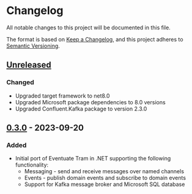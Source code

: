 # Changelog

All notable changes to this project will be documented in this file.

The format is based on [Keep a Changelog](https://keepachangelog.com/en/1.0.0/),
and this project adheres to [Semantic Versioning](https://semver.org/spec/v2.0.0.html).

## [Unreleased]

### Changed
- Upgraded target framework to net8.0
- Upgraded Microsoft package dependencies to 8.0 versions
- Upgraded Confluent.Kafka package to version 2.3.0

## [0.3.0] - 2023-09-20

### Added
- Initial port of Eventuate Tram in .NET supporting the following functionality:
  - Messaging - send and receive messages over named channels
  - Events - publish domain events and subscribe to domain events
  - Support for Kafka message broker and Microsoft SQL database

[Unreleased]: https://github.com/eventuate-tram/eventuate-tram-core-dotnet/compare/v0.3.0...HEAD
[0.3.0]: https://github.com/eventuate-tram/eventuate-tram-core-dotnet/commits/v0.3.0